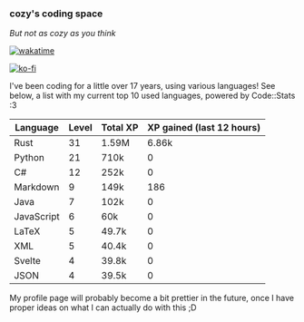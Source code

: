 ### cozy's coding space
*But not as cozy as you think*

[![wakatime](https://wakatime.com/badge/user/c0ba07bb-3421-41be-bd1a-d611e670f250.svg)](https://wakatime.com/@c0ba07bb-3421-41be-bd1a-d611e670f250)

[![ko-fi](https://ko-fi.com/img/githubbutton_sm.svg)](https://ko-fi.com/J3J75ITL4)

I've been coding for a little over 17 years, using various languages! See below, a list with my current top 10 used languages, powered by Code::Stats :3
    
| Language | Level | Total XP | XP gained (last 12 hours) |
| --- | --- | --- | --- |
| Rust | 31 | 1.59M | 6.86k |
| Python | 21 | 710k | 0 |
| C# | 12 | 252k | 0 |
| Markdown | 9 | 149k | 186 |
| Java | 7 | 102k | 0 |
| JavaScript | 6 | 60k | 0 |
| LaTeX | 5 | 49.7k | 0 |
| XML | 5 | 40.4k | 0 |
| Svelte | 4 | 39.8k | 0 |
| JSON | 4 | 39.5k | 0 |
    
My profile page will probably become a bit prettier in the future, once I have proper ideas on what I can actually do with this ;D